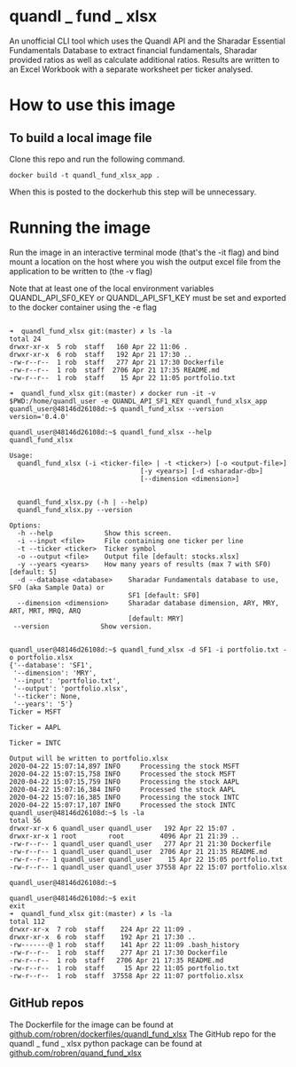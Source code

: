 
# quandl _ fund _ xlsx

An unofficial CLI tool which uses the Quandl API and the Sharadar Essential Fundamentals
Database to extract financial fundamentals, Sharadar provided ratios as
well as calculate additional ratios.  Results are
written to an Excel Workbook with a separate worksheet per ticker analysed.

# How to use this image

## To build a local image file
Clone this repo and run the following command.

	docker build -t quandl_fund_xlsx_app .

When this is posted to the dockerhub this step will be unnecessary.

# Running the image

Run the image in an interactive terminal mode (that's the -it flag) and bind
mount a location on the host where you wish the output excel file from the
application to be written to (the -v flag)

Note that at least one of the local  environment variables
QUANDL_API_SF0_KEY or QUANDL_API_SF1_KEY must be set and exported to the docker container
using the -e flag

``` console

➜  quandl_fund_xlsx git:(master) ✗ ls -la
total 24
drwxr-xr-x  5 rob  staff   160 Apr 22 11:06 .
drwxr-xr-x  6 rob  staff   192 Apr 21 17:30 ..
-rw-r--r--  1 rob  staff   277 Apr 21 17:30 Dockerfile
-rw-r--r--  1 rob  staff  2706 Apr 21 17:35 README.md
-rw-r--r--  1 rob  staff    15 Apr 22 11:05 portfolio.txt

➜  quandl_fund_xlsx git:(master) ✗ docker run -it -v $PWD:/home/quandl_user -e QUANDL_API_SF1_KEY quandl_fund_xlsx_app
quandl_user@48146d26108d:~$ quandl_fund_xlsx --version
version='0.4.0'

quandl_user@48146d26108d:~$ quandl_fund_xlsx --help
quandl_fund_xlsx

Usage:
  quandl_fund_xlsx (-i <ticker-file> | -t <ticker>) [-o <output-file>]
                                 [-y <years>] [-d <sharadar-db>]
                                 [--dimension <dimension>]


  quandl_fund_xlsx.py (-h | --help)
  quandl_fund_xlsx.py --version

Options:
  -h --help             Show this screen.
  -i --input <file>     File containing one ticker per line
  -t --ticker <ticker>  Ticker symbol
  -o --output <file>    Output file [default: stocks.xlsx]
  -y --years <years>    How many years of results (max 7 with SF0) [default: 5]
  -d --database <database>    Sharadar Fundamentals database to use, SFO (aka Sample Data) or
                              SF1 [default: SF0]
  --dimension <dimension>     Sharadar database dimension, ARY, MRY, ART, MRT, MRQ, ARQ
                              [default: MRY]
 --version             Show version.


quandl_user@48146d26108d:~$ quandl_fund_xlsx -d SF1 -i portfolio.txt -o portfolio.xlsx
{'--database': 'SF1',
 '--dimension': 'MRY',
 '--input': 'portfolio.txt',
 '--output': 'portfolio.xlsx',
 '--ticker': None,
 '--years': '5'}
Ticker = MSFT

Ticker = AAPL

Ticker = INTC

Output will be written to portfolio.xlsx
2020-04-22 15:07:14,897 INFO     Processing the stock MSFT
2020-04-22 15:07:15,758 INFO     Processed the stock MSFT
2020-04-22 15:07:15,759 INFO     Processing the stock AAPL
2020-04-22 15:07:16,384 INFO     Processed the stock AAPL
2020-04-22 15:07:16,385 INFO     Processing the stock INTC
2020-04-22 15:07:17,107 INFO     Processed the stock INTC
quandl_user@48146d26108d:~$ ls -la
total 56
drwxr-xr-x 6 quandl_user quandl_user   192 Apr 22 15:07 .
drwxr-xr-x 1 root        root         4096 Apr 21 21:39 ..
-rw-r--r-- 1 quandl_user quandl_user   277 Apr 21 21:30 Dockerfile
-rw-r--r-- 1 quandl_user quandl_user  2706 Apr 21 21:35 README.md
-rw-r--r-- 1 quandl_user quandl_user    15 Apr 22 15:05 portfolio.txt
-rw-r--r-- 1 quandl_user quandl_user 37558 Apr 22 15:07 portfolio.xlsx

quandl_user@48146d26108d:~$

quandl_user@48146d26108d:~$ exit
exit
➜  quandl_fund_xlsx git:(master) ✗ ls -la
total 112
drwxr-xr-x  7 rob  staff    224 Apr 22 11:09 .
drwxr-xr-x  6 rob  staff    192 Apr 21 17:30 ..
-rw-------@ 1 rob  staff    141 Apr 22 11:09 .bash_history
-rw-r--r--  1 rob  staff    277 Apr 21 17:30 Dockerfile
-rw-r--r--  1 rob  staff   2706 Apr 21 17:35 README.md
-rw-r--r--  1 rob  staff     15 Apr 22 11:05 portfolio.txt
-rw-r--r--  1 rob  staff  37558 Apr 22 11:07 portfolio.xlsx
```

## GitHub repos
The Dockerfile for the image can be found at [github.com/robren/dockerfiles/quandl_fund_xlsx](https://github.com/robren/dockerfiles/blob/master/quandl_fund_xlsx/Dockerfile)
The GitHub repo for the quandl _ fund _ xlsx python package can be found at [github.com/robren/quand_fund_xlsx](https://github.com/robren/quandl_fund_xlsx)
